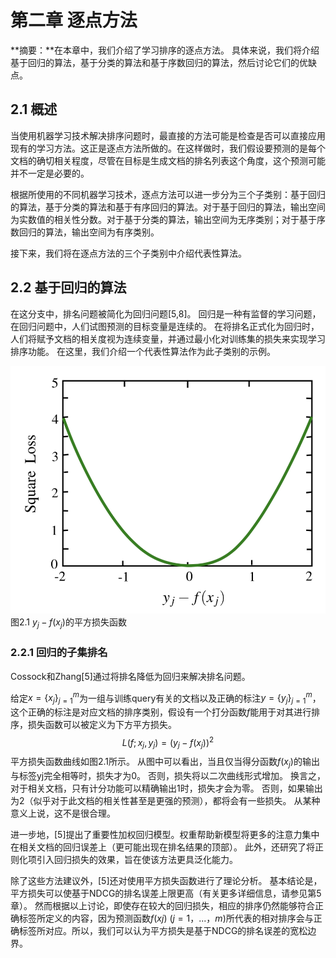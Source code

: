 # 第二章 逐点方法

**摘要：**在本章中，我们介绍了学习排序的逐点方法。 具体来说，我们将介绍基于回归的算法，基于分类的算法和基于序数回归的算法，然后讨论它们的优缺点。

## 2.1 概述

当使用机器学习技术解决排序问题时，最直接的方法可能是检查是否可以直接应用现有的学习方法。这正是逐点方法所做的。在这样做时，我们假设要预测的是每个文档的确切相关程度，尽管在目标是生成文档的排名列表这个角度，这个预测可能并不一定是必要的。

根据所使用的不同机器学习技术，逐点方法可以进一步分为三个子类别：基于回归的算法，基于分类的算法和基于有序回归的算法。对于基于回归的算法，输出空间为实数值的相关性分数。对于基于分类的算法，输出空间为无序类别；对于基于序数回归的算法，输出空间为有序类别。

接下来，我们将在逐点方法的三个子类别中介绍代表性算法。

## 2.2 基于回归的算法

在这分支中，排名问题被简化为回归问题[5,8]。 回归是一种有监督的学习问题，在回归问题中，人们试图预测的目标变量是连续的。 在将排名正式化为回归时，人们将赋予文档的相关度视为连续变量，并通过最小化对训练集的损失来实现学习排序功能。 在这里，我们介绍一个代表性算法作为此子类别的示例。

![图2.1 $y_j-f(x_j)$的平方损失函数](../picture/image-20190925001606164.png)
图2.1 $y_j-f(x_j)$的平方损失函数

### 2.2.1 回归的子集排名

Cossock和Zhang[5]通过将排名降低为回归来解决排名问题。

给定$x=\{x_j\}_{j=1}^m$为一组与训练query有关的文档以及正确的标注$y=\{y_j\}_{j=1}^m$，这个正确的标注是对应文档的排序类别，假设有一个打分函数$f$能用于对其进行排序，损失函数可以被定义为下方平方损失。
$$
L(f;x_j,y_j)=(y_j-f(x_j))^2 \tag{2.1}
$$
平方损失函数曲线如图2.1所示。 从图中可以看出，当且仅当得分函数$f(x_j)$的输出与标签yj完全相等时，损失才为0。 否则，损失将以二次曲线形式增加。 换言之，对于相关文档，只有计分功能可以精确输出1时，损失才会为零。 否则，如果输出为2（似乎对于此文档的相关性甚至是更强的预测），都将会有一些损失。 从某种意义上说，这不是很合理。

进一步地，[5]提出了重要性加权回归模型。权重帮助新模型将更多的注意力集中在相关文档的回归误差上（更可能出现在排名结果的顶部）。 此外，还研究了将正则化项引入回归损失的效果，旨在使该方法更具泛化能力。

除了这些方法建议外，[5]还对使用平方损失函数进行了理论分析。 基本结论是，平方损失可以使基于NDCG的排名误差上限更高（有关更多详细信息，请参见第5章）。 然而根据以上讨论，即使存在较大的回归损失，相应的排序仍然能够符合正确标签所定义的内容，因为预测函数$f(xj)\ (j = 1，...，m)$所代表的相对排序会与正确标签所对应。所以，我们可以认为平方损失是基于NDCG的排名误差的宽松边界。